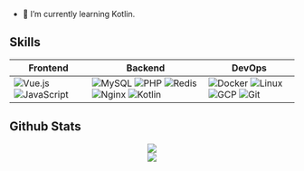 <!-- ### I'm Shane Zeng -->

<!--
**shane-zeng/shane-zeng** is a ✨ _special_ ✨ repository because its `README.md` (this file) appears on your GitHub profile.

Here are some ideas to get you started:

- 🔭 I’m currently working on ...
- 🌱 I’m currently learning ...
- 👯 I’m looking to collaborate on ...
- 🤔 I’m looking for help with ...
- 💬 Ask me about ...
- 📫 How to reach me: ...
- 😄 Pronouns: ...
- ⚡ Fun fact: ...
-->

- 🌱 I’m currently learning Kotlin.

<!-- ## Skills -->
## Skills

| Frontend                   | Backend                   | DevOps                    |
| -------------------------- | -------------------------- | ------------------------- |
| ![Vue.js](https://img.shields.io/badge/Vue.js-%234FC08D.svg?&style=for-the-badge&logo=vue.js&logoColor=white) ![JavaScript](https://img.shields.io/badge/JavaScript-%23F7DF1E.svg?&style=for-the-badge&logo=javascript&logoColor=black) | ![MySQL](https://img.shields.io/badge/MySQL-%234479A1.svg?&style=for-the-badge&logo=mysql&logoColor=white) ![PHP](https://img.shields.io/badge/PHP-%23777BB4.svg?&style=for-the-badge&logo=php&logoColor=white) ![Redis](https://img.shields.io/badge/Redis-%23DC382D.svg?&style=for-the-badge&logo=redis&logoColor=white) ![Nginx](https://img.shields.io/badge/Nginx-%23269539.svg?&style=for-the-badge&logo=nginx&logoColor=white) ![Kotlin](https://img.shields.io/badge/Kotlin-%230095D5.svg?&style=for-the-badge&logo=kotlin&logoColor=white) | ![Docker](https://img.shields.io/badge/Docker-%232496ED.svg?&style=for-the-badge&logo=docker&logoColor=white) ![Linux](https://img.shields.io/badge/Linux-%23FCC624.svg?&style=for-the-badge&logo=linux&logoColor=black) ![GCP](https://img.shields.io/badge/GCP-%234285F4.svg?&style=for-the-badge&logo=google-cloud&logoColor=white) ![Git](https://img.shields.io/badge/Git-%23F05032.svg?&style=for-the-badge&logo=git&logoColor=white) |

<!-- ### GitHub Analytics -->
## Github Stats
<div align="center">
  <img align="center" src="https://github-readme-stats-eight-theta.vercel.app/api?username=shane-zeng&show_icons=true&theme=radical&count_private=true" />
</div>

<div align="center">
  <img align="center" src="https://komarev.com/ghpvc/?username=shane-zeng&&style=flat-square" />
</div>
